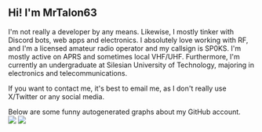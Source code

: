 ## Hi! I'm MrTalon63

I'm not really a developer by any means. Likewise, I mostly tinker with Discord bots, web apps and electronics.
I absolutely love working with RF, and I'm a licensed amateur radio operator and my callsign is SP0KS. I'm mostly active on APRS and sometimes local VHF/UHF.
Furthermore, I'm currently an undergraduate at Silesian University of Technology, majoring in electronics and telecommunications.

If you want to contact me, it's best to email me, as I don't really use X/Twitter or any social media.

Below are some funny autogenerated graphs about my GitHub account.
<br>
<img src="https://github-readme-stats.vercel.app/api/top-langs/?username=MrTalon63&count_private=true&show_icons=true&theme=tokyonight"/>
<img src="https://github-readme-stats.vercel.app/api?username=MrTalon63&count_private=true&show_icons=true&theme=tokyonight"/>
